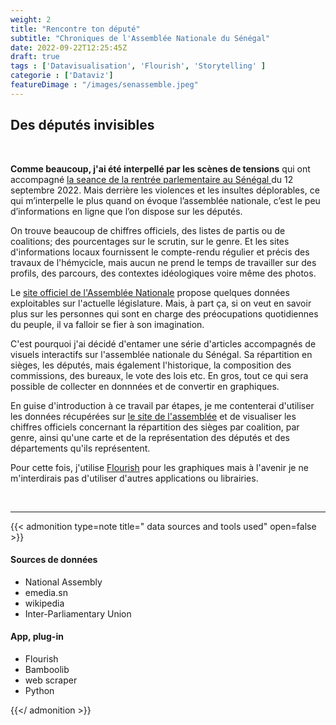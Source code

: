 ```yaml
---
weight: 2
title: "Rencontre ton député"
subtitle: "Chroniques de l'Assemblée Nationale du Sénégal"
date: 2022-09-22T12:25:45Z
draft: true
tags : ['Datavisualisation', 'Flourish', 'Storytelling' ]
categorie : ['Dataviz']
featureDimage : "/images/senassemble.jpeg"
---
```



## Des députés invisibles

<br>

**Comme beaucoup, j'ai été interpellé par les scènes de tensions** qui ont accompagné [la seance de la rentrée parlementaire au Sénégal ](https://www.lemonde.fr/afrique/article/2022/09/13/bagarres-insultes-et-micro-arrache-au-senegal-une-rentree-parlementaire-mouvementee_6141415_3212.html)
du 12 septembre 2022. Mais derrière les violences et les insultes déplorables, ce qui m’interpelle le plus quand on évoque l’assemblée nationale, c’est le peu d’informations en ligne que l’on dispose sur les députés.<br>

On trouve beaucoup de chiffres officiels, des listes de partis ou de coalitions; des pourcentages sur le scrutin, sur le genre. Et les sites d'informations locaux fournissent le compte-rendu régulier et précis des travaux de l'hémycicle, mais aucun ne prend le temps de travailler sur des profils, des parcours, des contextes idéologiques voire même des photos.<br>

Le [site officiel de l'Assemblée Nationale](http://www.assemblee-nationale.sn/) propose quelques données exploitables sur l'actuelle législature. Mais, à part ça, si on veut en savoir plus sur les personnes qui sont en charge des préocupations quotidiennes du peuple, il va falloir se fier à son imagination. <br>

C'est pourquoi j'ai décidé d'entamer une série d'articles accompagnés de visuels interactifs sur l'assemblée nationale du Sénégal. Sa répartition en sièges, les députés, mais également l'historique, la composition des commissions, des bureaux, le vote des lois etc. En gros, tout ce qui sera possible de collecter en donnnées et de convertir en graphiques.
<br>

En guise d'introduction à ce travail par étapes, je me contenterai d'utiliser les données récupérées sur [le site de l'assemblée](http://www.assemblee-nationale.sn/) et de visualiser les chiffres officiels concernant la répartition des sièges par coalition, par genre, ainsi qu'une carte et de la représentation des députés et des départements qu'ils représentent.<br>

Pour cette fois, j'utilise [Flourish](https://flourish.studio/) pour les graphiques mais à l'avenir je ne m'interdirais pas d'utiliser d'autres applications ou librairies.  





<div class="flourish-embed flourish-parliament" data-src="visualisation/11213659"><script src="https://public.flourish.studio/resources/embed.js"></script></div>

<br>

___


{{< admonition type=note title=" data sources and tools used" open=false >}}
#### Sources de données
- National Assembly 
- emedia.sn 
- wikipedia 
- Inter-Parliamentary Union

#### App, plug-in
- Flourish 
- Bamboolib 
- web scraper 
- Python


{{</ admonition >}}


<div class="flourish-embed" data-src="story/1691683"><script src="https://public.flourish.studio/resources/embed.js"></script></div>
